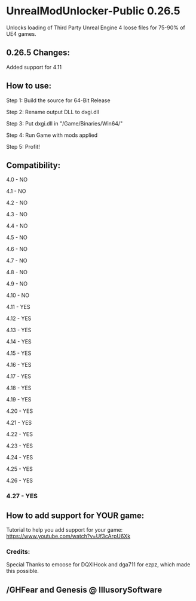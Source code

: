 # UnrealModUnlocker-Public 0.26.5
Unlocks loading of Third Party Unreal Engine 4 loose files for 75-90% of UE4 games.

## 0.26.5 Changes:

Added support for 4.11


## How to use:
Step 1: Build the source for 64-Bit Release

Step 2: Rename output DLL to dxgi.dll

Step 3: Put dxgi.dll in "/Game/Binaries/Win64/"

Step 4: Run Game with mods applied

Step 5: Profit!



## Compatibility:

4.0 - NO

4.1 - NO

4.2 - NO

4.3 - NO

4.4 - NO

4.5 - NO

4.6 - NO

4.7 - NO

4.8 - NO

4.9 - NO

4.10 - NO

4.11 - YES

4.12 - YES

4.13 - YES

4.14 - YES

4.15 - YES

4.16 - YES

4.17 - YES

4.18 - YES

4.19 - YES

4.20 - YES

4.21 - YES

4.22 - YES

4.23 - YES

4.24 - YES

4.25 - YES

4.26 - YES

### 4.27 - YES



## How to add support for YOUR game:
Tutorial to help you add support for your game: https://www.youtube.com/watch?v=Uf3cArpU6Xk



### Credits:
Special Thanks to emoose for DQXIHook and dga711 for ezpz, which made this possible.


## /GHFear and Genesis @ IllusorySoftware
